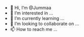- 👋 Hi, I’m @Jummaa
- 👀 I’m interested in ...
- 🌱 I’m currently learning ...
- 💞️ I’m looking to collaborate on ...
- 📫 How to reach me ...

<!---
Jummaa/Jummaa is a ✨ special ✨ repository because its `README.md` (this file) appears on your GitHub profile.
You can click the Preview link to take a look at your changes.
--->
